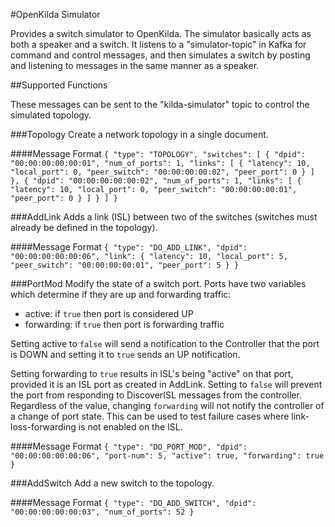 #OpenKilda Simulator

Provides a switch simulator to OpenKilda.  The simulator basically acts as both a 
speaker and a switch.  It listens to a "simulator-topic" in Kafka for command
and control messages, and then simulates a switch by posting and listening to
messages in the same manner as a speaker.

##Supported Functions

These messages can be sent to the "kilda-simulator" topic to control the
simulated topology.

###Topology
Create a network topology in a single document.

####Message Format
`{
   "type": "TOPOLOGY",
   "switches": [
     {
       "dpid": "00:00:00:00:00:01",
       "num_of_ports": 1,
       "links": [
         {
           "latency": 10,
           "local_port": 0,
           "peer_switch": "00:00:00:00:02",
           "peer_port": 0
         }
       ]
     },
     {
       "dpid": "00:00:00:00:00:02",
       "num_of_ports": 1,
       "links": [
         {
           "latency": 10,
           "local_port": 0,
           "peer_switch": "00:00:00:00:01",
           "peer_port": 0
         }
       ]
     }
   ]
 }`

###AddLink
Adds a link (ISL) between two of the switches (switches must already be defined
in the topology).

####Message Format
`{
   "type": "DO_ADD_LINK",
   "dpid": "00:00:00:00:00:06",
   "link": {
     "latency": 10,
     "local_port": 5,
     "peer_switch": "00:00:00:00:01",
     "peer_port": 5
   }
 }`

###PortMod
Modify the state of a switch port.  Ports have two variables which determine
if they are up and forwarding traffic:

- active: if `true` then port is considered UP
- forwarding: if `true` then port is forwarding traffic

Setting active to `false` will send a notification to the Controller that the
port is DOWN and setting it to `true` sends an UP notification.

Setting forwarding to `true` results in ISL's being "active" on that port, 
provided it is an ISL port as created in AddLink.  Setting to `false` will
prevent the port from responding to DiscoverISL messages from the controller.
Regardless of the value, changing `forwarding` will not notify the controller
of a change of port state.  This can be used to test failure cases where
link-loss-forwarding is not enabled on the ISL.

####Message Format
`{
  "type": "DO_PORT_MOD",
  "dpid": "00:00:00:00:00:06",
  "port-num": 5,
  "active": true,
  "forwarding": true
}`

###AddSwitch
Add a new switch to the topology.

####Message Format
`{
   "type": "DO_ADD_SWITCH",
   "dpid": "00:00:00:00:00:03",
   "num_of_ports": 52
 }`

